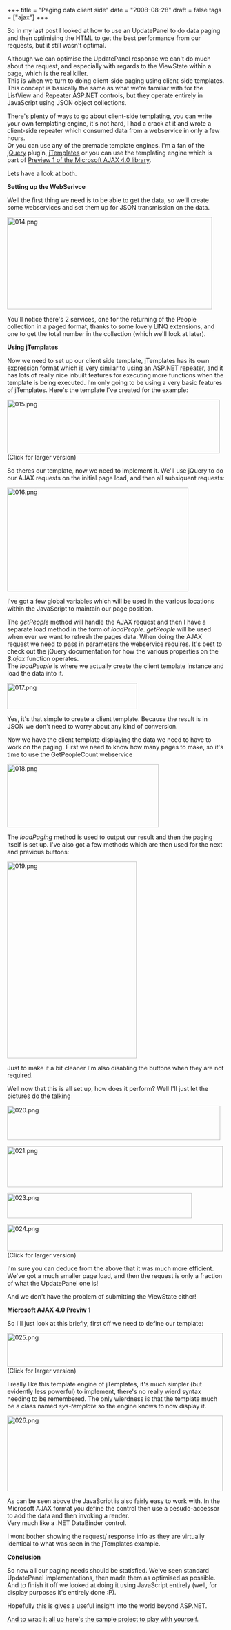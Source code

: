 +++
title = "Paging data client side"
date = "2008-08-28"
draft = false
tags = ["ajax"]
+++

<p>
So in my last post I looked at how to use an UpdatePanel to do data paging and then optimising the HTML to get the best performance from our requests, but it still wasn't optimal. 
</p>
<p>
Although we can optimise the UpdatePanel response we can't do much about the request, and especially with regards to the ViewState within a page, which is the real killer.<br>
This is when we turn to doing client-side paging using client-side templates. This concept is basically the same as what we're familiar with for the ListView and Repeater ASP.NET controls, but they operate entirely in JavaScript using JSON object collections. 
</p>
<p>
There's plenty of ways to go about client-side templating, you can write your own templating engine, it's not hard, I had a crack at it and wrote a client-side repeater which consumed data from a webservice in only a few hours.<br>
Or you can use any of the premade template engines. I'm a fan of the <a href="http://jquery.com/" target="_blank">jQuery</a> plugin, <a href="http://plugins.jquery.com/project/jTemplates" target="_blank">jTemplates</a>&nbsp;or you can use the templating engine which is part of <a href="http://www.codeplex.com/aspnet/Release/ProjectReleases.aspx?ReleaseId=15511" target="_blank">Preview 1 of the Microsoft AJAX 4.0 library</a>. 
</p>
<p>
Lets have a look at both. 
</p>
<p>
<strong>Setting up the WebSerivce</strong> 
</p>
<p>
Well the first thing we need is to be able to get the data, so we'll create some webservices and set them up for JSON transmission on the data. 
</p>
<p>
<img src="/get/media/969/014.png" width="475" height="214" alt="014.png"> 
</p>
<p>
You'll notice there's 2 services, one for the returning of the People collection in a paged format, thanks to some lovely LINQ extensions, and one to get the total number in the collection (which we'll look at later). 
</p>
<p>
<strong>Using jTemplates</strong> 
</p>
<p>
Now we need to set up our client side template, jTemplates has its own expression format which is very similar to using an ASP.NET repeater, and it has lots of really nice inbuilt features for executing more functions when the template is being executed. I'm only going to be using a very basic features of jTemplates. Here's the template I've created for the example: 
</p>
<p>
<a href="/get/media/974/015.png"><img src="/get/media/974/015_493x125.jpg" width="493" height="125" alt="015.png"></a><br>
(Click for larger version) 
</p>
<p>
So theres our template, now we need to implement it. We'll use jQuery to do our AJAX requests on the initial page load, and then all subsiquent requests: 
</p>
<p>
<img src="/get/media/979/016.png" width="420" height="241" alt="016.png"> 
</p>
<p>
I've got a few global variables which will be used in the various locations within the JavaScript to maintain our page position. 
</p>
<p>
The <em>getPeople</em> method will handle the AJAX request and then I have a separate load method in the form of <em>loadPeople</em>. <em>getPeople</em> will be used when ever we want to refresh the pages data. When doing the AJAX request we need to pass in parameters the webservice requires. It's best to check out the jQuery documentation for how the various properties on the <em>$.ajax</em> function operates.<br>
The <em>loadPeople</em> is where we actually create the client template instance and load the data into it. 
</p>
<p>
<img src="/get/media/984/017.png" width="301" height="61" alt="017.png"> 
</p>
<p>
Yes, it's that simple to create a client template. Because the result is in JSON we don't need to worry about any kind of conversion. 
</p>
<p>
Now we have the client template displaying the data we need to have to work on the paging. First we need to know how many pages to make, so it's time to use the GetPeopleCount webservice 
</p>
<p>
<img src="/get/media/989/018.png" width="351" height="147" alt="018.png"> 
</p>
<p>
The <em>loadPaging</em> method is used to output our result and then the paging itself is set up. I've also got a few methods which are then used for the next and previous buttons: 
</p>
<p>
<img src="/get/media/994/019.png" width="300" height="456" alt="019.png"> 
</p>
<p>
Just to make it a bit cleaner I'm also disabling the buttons when they are not required. 
</p>
<p>
Well now that this is all set up, how does it perform? Well I'll just let the pictures do the talking 
</p>
<p>
<img src="/get/media/999/020_494x80.jpg" width="494" height="80" alt="020.png"> 
</p>
<p>
<img src="/get/media/1004/021_500x95.jpg" width="500" height="95" alt="021.png"> 
</p>
<p>
<img src="/get/media/1009/023.png" width="428" height="58" alt="023.png"> 
</p>
<p>
<a href="/get/media/1014/024.png" target="_blank"><img src="/get/media/1014/024_500x63.jpg" width="500" height="63" alt="024.png"></a><br>
(Click for larger version) 
</p>
<p>
I'm sure you can deduce from the above that it was much more efficient. We've got a much smaller page load, and then the request is only a fraction of what the UpdatePanel one is! 
</p>
<p>
And we don't have the problem of submitting the ViewState either! 
</p>
<p>
<strong>Microsoft AJAX 4.0 Previw 1</strong> 
</p>
<p>
So I'll just look at this briefly, first off we need to define our template: 
</p>
<p>
<a href="/get/media/1019/025.png" target="_blank"><img src="/get/media/1019/025_500x79.jpg" width="500" height="79" alt="025.png"></a><br>
(Click for larger version) 
</p>
<p>
I really like this template engine of jTemplates, it's much simpler (but evidently less powerful) to implement, there's no really wierd syntax needing to be remembered. The only wierdness is that the template much be a class named <em>sys-template</em> so the engine knows to now display it. 
</p>
<p>
<img src="/get/media/1024/026_500x175.jpg" width="500" height="175" alt="026.png"> 
</p>
<p>
As can be seen above the JavaScript is also fairly easy to work with. In the Microsoft AJAX format you define the control then use a pesudo-accessor to add the data and then invoking a render.<br>
Very much like a .NET DataBinder control. 
</p>
<p>
I wont bother showing the request/ response info as they are virtually identical to what was seen in the jTemplates example. 
</p>
<p>
<strong>Conclusion</strong> 
</p>
<p>
So now all our paging needs should be statisfied. We've seen standard UpdatePanel implementations, then made them as optimised as possible. And to finish it off we looked at doing it using JavaScript entirely (well, for display purposes it's entirely done :P). 
</p>
<p>
Hopefully this is gives a useful insight into the world beyond ASP.NET. 
</p>
<p>
<a href="/get/media/1031/updatepanelperofrmance.zip" target="_blank">And to wrap it all up here's the sample project to play with yourself.</a>
</p>